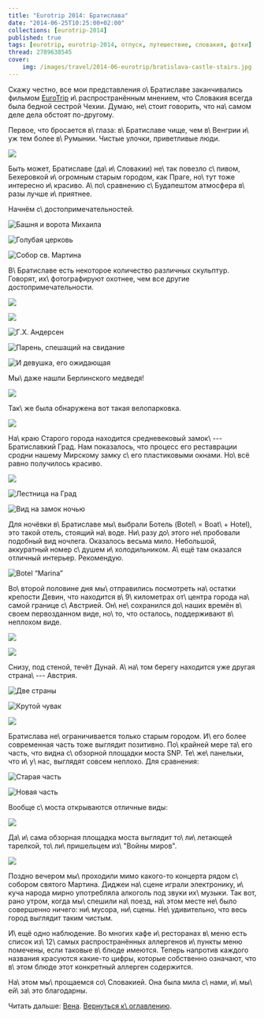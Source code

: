 ```yaml
---
title: "Eurotrip 2014: Братислава"
date: "2014-06-25T10:25:00+02:00"
collections: [eurotrip-2014]
published: true
tags: [eurotrip, eurotrip-2014, отпуск, путешествие, словакия, фотки]
thread: 2789638545
cover:
    img: /images/travel/2014-06-eurotrip/bratislava-castle-stairs.jpg
---
```


Скажу честно, все мои представления о\ Братиславе заканчивались фильмом [EuroTrip] и\ распространённым мнением, что 
Словакия всегда была бедной сестрой Чехии. Думаю, не\ стоит говорить, что на\ самом деле дела обстоят по-другому.

Первое, что бросается в\ глаза: в\ Братиславе чище, чем в\ Венгрии и\ уж тем более в\ Румынии. Чистые улочки, 
приветливые люди.

![](/images/travel/2014-06-eurotrip/bratislava-street.jpg)

Быть может, Братиславе (да\ и\ Словакии) не\ так повезло с\ пивом, Бехеровкой и\ огромным старым городом, как Праге, 
но\ тут тоже интересно и\ красиво. А\ по\ сравнению с\ Будапештом атмосфера в\ разы лучше и\ приятнее.

<!--more-->

Начнём с\ достопримечательностей.

![Башня и ворота Михаила](/images/travel/2014-06-eurotrip/bratislava-michael-gate-and-tower.jpg "Башня и ворота Михаила")

![Голубая церковь](/images/travel/2014-06-eurotrip/bratislava-blue-church.jpg "Голубая церковь")

![Собор св. Мартина](/images/travel/2014-06-eurotrip/bratislava-st-martins-cathedral.jpg "Собор св. Мартина")

В\ Братиславе есть некоторое количество различных скульптур. Говорят, их\ фотографируют охотнее, чем все другие 
достопримечательности.

![](/images/travel/2014-06-eurotrip/bratislava-sculpture-1.jpg)

![](/images/travel/2014-06-eurotrip/bratislava-sculpture-2.jpg)

![Г.Х. Андерсен](/images/travel/2014-06-eurotrip/bratislava-sculpture-anderson.jpg "Г.Х. Андерсен") 

![Парень, спешащий на свидание](/images/travel/2014-06-eurotrip/bratislava-sculpture-boy.jpg "Парень, спешащий на свидание")

![И девушка, его ожидающая](/images/travel/2014-06-eurotrip/bratislava-sculpture-girl.jpg "И девушка, его ожидающая")

Мы\ даже нашли Берлинского медведя!

![](/images/travel/2014-06-eurotrip/bratislava-berlin-bear.jpg)

Так\ же была обнаружена вот такая велопарковка.

![](/images/travel/2014-06-eurotrip/bratislava-old-cycle.jpg)

На\ краю Старого города находится средневековый замок\ --- Братиславкий Град. Нам показалось, что процесс его 
реставрации сродни нашему Мирскому замку с\ его пластиковыми окнами. Но\ всё равно получилось красиво.

![](/images/travel/2014-06-eurotrip/bratislava-castle.jpg)

![Лестница на Град](/images/travel/2014-06-eurotrip/bratislava-castle-stairs.jpg "Лестница на Град")

![Вид на замок ночью](/images/travel/2014-06-eurotrip/bratislava-castle-night.jpg)

Для ночёвки в\ Братиславе мы\ выбрали Ботель (Botel\ = Boat\ + Hotel), это такой отель, стоящий на\ воде. Ни\ разу 
до\ этого не\ пробовали подобный вид ночлега. Оказалось весьма мило. Небольшой, аккуратный номер с\ душем 
и\ холодильником. А\ ещё там оказался отличный интерьер. Рекомендую.

![[Botel “Marina”][botel]](/images/travel/2014-06-eurotrip/bratislava-botel-marina.jpg)

Во\ второй половине дня мы\ отправились посмотреть на\ остатки крепости Девин, что находится в\ 9\ километрах 
от\ центра города на\ самой границе с\ Австрией. Он\ не\ сохранился до\ наших времён в\ своем первозданном виде, 
но\ то, что осталось, поддерживают в\ неплохом виде.

![](/images/travel/2014-06-eurotrip/bratislava-devin.jpg)

![](/images/travel/2014-06-eurotrip/bratislava-devin-inside.jpg)

Снизу, под стеной, течёт Дунай. А\ на\ том берегу находится уже другая страна\ --- Австрия.

![Две страны](/images/travel/2014-06-eurotrip/bratislava-devin-river.jpg "Две страны")

![Крутой чувак](/images/travel/2014-06-eurotrip/bratislava-devin-car.jpg "Крутой чувак")

![](/images/travel/2014-06-eurotrip/bratislava-devin-path.jpg)

Братислава не\ ограничивается только старым городом. И\ его более современная часть тоже выглядит позитивно. 
По\ крайней мере та\ его часть, что видна с\ обзорной площадки моста SNP. Те\ же\ панельки, что и\ у\ нас, выглядят 
совсем неплохо. Для сравнения:

![Старая часть](/images/travel/2014-06-eurotrip/bratislava-most-old.jpg "Старая часть")

![Новая часть](/images/travel/2014-06-eurotrip/bratislava-most-new.jpg "Новая часть")

Вообще с\ моста открываются отличные виды:

![](/images/travel/2014-06-eurotrip/bratislava-top-view.jpg)

Да\ и\ сама обзорная площадка моста выглядит то\ ли\ летающей тарелкой, то\ ли\ пришельцем из\ "Войны миров". 

![](/images/travel/2014-06-eurotrip/bratislava-most.jpg)

Поздно вечером мы\ проходили мимо какого-то концерта рядом с\ собором святого Мартина. Диджеи на\ сцене играли
электронику, и\ куча народа мирно употребляла алкоголь под звуки их\ музыки. Так вот, рано утром, когда мы\ спешили 
на\ поезд, на\ этом месте не\ было совершенно ничего: ни\ мусора, ни\ сцены. Не\ удивительно, что весь город выглядит 
таким чистым.

И\ ещё одно наблюдение. Во многих кафе и\ ресторанах в\ меню есть список из\ 12\ самых распространённых аллергенов 
и\ пункты меню помечены, если таковые в\ блюде имеются. Теперь напротив каждого названия красуются какие-то цифры,
которые собственно означают, что в\ этом блюде этот конкретный аллерген содержится.

На\ этом мы\ прощаемся со\ Словакией. Она была мила с\ нами, и\ мы\ ей\ за\ это благодарны.

Читать дальше: [Вена](/post/eurotrip-2014-vienna/). [Вернуться к\ оглавлению](/post/eurotrip-2014/).

[botel]: http://www.booking.com/hotel/sk/botel-marina.html
[EuroTrip]: http://www.imdb.com/title/tt0356150/
